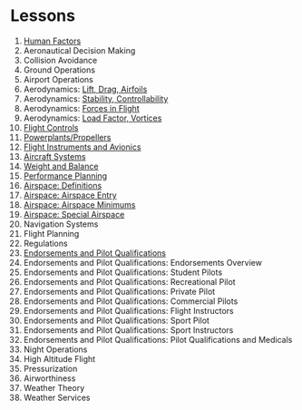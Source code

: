 # Lessons

1. [Human Factors](/docs/lesson-plans/human-factors)
2. Aeronautical Decision Making
3. Collision Avoidance
4. Ground Operations
5. Airport Operations
6. Aerodynamics: [Lift, Drag, Airfoils](/docs/lesson-plans/aerodynamics/lift-drag)
7. Aerodynamics: [Stability, Controllability](/docs/lesson-plans/aerodynamics/stability)
8. Aerodynamics: [Forces in Flight](/docs/lesson-plans/aerodynamics/forces)
9. Aerodynamics: [Load Factor, Vortices](/docs/lesson-plans/aerodynamics/load-factor)
10. [Flight Controls](/docs/lesson-plans/flight-controls)
11. [Powerplants/Propellers](/docs/lesson-plans/powerplants)
12. [Flight Instruments and Avionics](/docs/lesson-plans/flight-instruments)
13. [Aircraft Systems](/docs/lesson-plans/systems)
14. [Weight and Balance](/docs/lesson-plans/weight-and-balance)
15. [Performance Planning](/docs/lesson-plans/performance)
16. [Airspace: Definitions](/docs/lesson-plans/airspace/a-airspace-definitions)
17. [Airspace: Airspace Entry](/docs/lesson-plans/airspace/b-airspace-entry)
18. [Airspace: Airspace Minimums](/docs/lesson-plans/airspace/c-airspace-minimums)
19. [Airspace: Special Airspace](/docs/lesson-plans/airspace/d-airspace-special)
20. Navigation Systems
21. Flight Planning
22. Regulations
23. [Endorsements and Pilot Qualifications](/docs/lesson-plans/endorsements-logbooks)
24. Endorsements and Pilot Qualifications: Endorsements Overview
25. Endorsements and Pilot Qualifications: Student Pilots
26. Endorsements and Pilot Qualifications: Recreational Pilot
27. Endorsements and Pilot Qualifications: Private Pilot
28. Endorsements and Pilot Qualifications: Commercial Pilots
29. Endorsements and Pilot Qualifications: Flight Instructors
30. Endorsements and Pilot Qualifications: Sport Pilot
31. Endorsements and Pilot Qualifications: Sport Instructors
32. Endorsements and Pilot Qualifications: Pilot Qualifications and Medicals
33. Night Operations
34. High Altitude Flight
35. Pressurization
36. Airworthiness
37. Weather Theory
38. Weather Services
